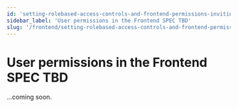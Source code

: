 ```yaml
---
id: 'setting-rolebased-access-controls-and-frontend-permissions-inviting-managing-collaborators-user-permissions-in-the-frontend-(spec-tbd)'
sidebar_label: 'User permissions in the Frontend SPEC TBD'
slug: '/frontend/setting-rolebased-access-controls-and-frontend-permissions/inviting/managing-collaborators/user-permissions-in-the-frontend-spec-tbd'
---
```


# User permissions in the Frontend SPEC TBD

...coming soon.
